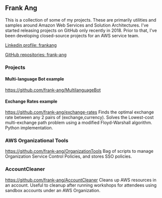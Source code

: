## Frank Ang

This is a collection of some of my projects. These are primarily utilities and samples around Amazon Web Services and Solution Architectures. I've started releasing projects on GitHub only recently in 2018. Prior to that, I've been developing closed-source projects for an AWS service team.

[Linkedin profile: frankang](https://www.linkedin.com/in/frankang/) 

[GitHub repositories: frank-ang](https://github.com/frank-ang/) 

### Projects

#### Multi-language Bot example
https://github.com/frank-ang/MultilanguageBot

#### Exchange Rates example
https://github.com/frank-ang/exchange-rates
Finds the optimal exchange rate between any 2 pairs of (exchange,currency). Solves the Lowest-cost multi-exchange path problem using a modified Floyd-Warshall algorithm. Python implementation.

### AWS Organizational Tools
https://github.com/frank-ang/OrganizationTools
Bag of scripts to manage Organization Service Control Policies, and stores SSO policies.

### AccountCleaner
https://github.com/frank-ang/AccountCleaner
Cleans up AWS resources in an account. Useful to cleanup after running workshops for attendees using sandbox accounts under an AWS Organization.

<!-- 

Markdown is a lightweight and easy-to-use syntax for styling your writing. It includes conventions for

```markdown
Syntax highlighted code block

# Header 1
## Header 2
### Header 3

- Bulleted
- List

1. Numbered
2. List

**Bold** and _Italic_ and `Code` text

[Link](url) and ![Image](src)
```

For more details see [GitHub Flavored Markdown](https://guides.github.com/features/mastering-markdown/).

### Jekyll Themes

Your Pages site will use the layout and styles from the Jekyll theme you have selected in your [repository settings](https://github.com/frank-ang/frank-ang.github.io/settings). The name of this theme is saved in the Jekyll `_config.yml` configuration file.

### Support or Contact

Having trouble with Pages? Check out our [documentation](https://help.github.com/categories/github-pages-basics/) or [contact support](https://github.com/contact) and we’ll help you sort it out.
-->
